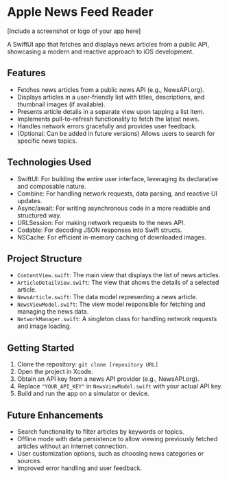# Apple News Feed Reader

[Include a screenshot or logo of your app here]

A SwiftUI app that fetches and displays news articles from a public API, showcasing a modern and reactive approach to iOS development.

## Features

* Fetches news articles from a public news API (e.g., NewsAPI.org).
* Displays articles in a user-friendly list with titles, descriptions, and thumbnail images (if available).
* Presents article details in a separate view upon tapping a list item.
* Implements pull-to-refresh functionality to fetch the latest news.
* Handles network errors gracefully and provides user feedback.
* (Optional: Can be added in future versions) Allows users to search for specific news topics.

## Technologies Used

* SwiftUI:  For building the entire user interface, leveraging its declarative and composable nature.
* Combine:  For handling network requests, data parsing, and reactive UI updates.
* Async/await: For writing asynchronous code in a more readable and structured way.
* URLSession:  For making network requests to the news API.
* Codable:  For decoding JSON responses into Swift structs.
* NSCache: For efficient in-memory caching of downloaded images.

## Project Structure

* `ContentView.swift`:  The main view that displays the list of news articles.
* `ArticleDetailView.swift`: The view that shows the details of a selected article.
* `NewsArticle.swift`: The data model representing a news article.
* `NewsViewModel.swift`: The view model responsible for fetching and managing the news data.
* `NetworkManager.swift`:  A singleton class for handling network requests and image loading.

## Getting Started

1. Clone the repository: `git clone [repository URL]`
2. Open the project in Xcode.
3. Obtain an API key from a news API provider (e.g., NewsAPI.org).
4. Replace `"YOUR_API_KEY"` in `NewsViewModel.swift` with your actual API key.
5. Build and run the app on a simulator or device.

## Future Enhancements

* Search functionality to filter articles by keywords or topics.
* Offline mode with data persistence to allow viewing previously fetched articles without an internet connection.
* User customization options, such as choosing news categories or sources.
* Improved error handling and user feedback.
